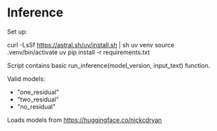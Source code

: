 # Inference

Set up:

curl -LsSf https://astral.sh/uv/install.sh | sh
uv venv
source .venv/bin/activate
uv pip install -r requirements.txt


Script contains basic run_inference(model_version, input_text) function.

Valid models:
- "one_residual"
- "two_residual"
- "no_residual"

Loads models from https://huggingface.co/nickcdryan
